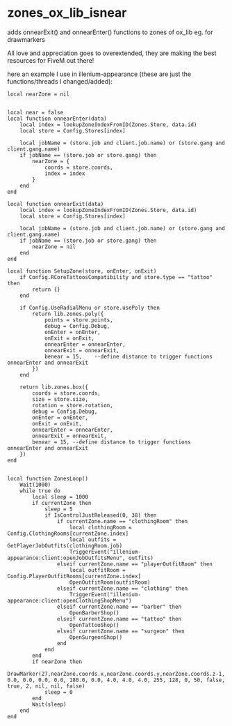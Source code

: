 # zones_ox_lib_isnear
adds onnearExit() and onnearEnter() functions to zones of ox_lib eg. for drawmarkers

All love and appreciation goes to overextended, they are making the best resources for FiveM out there!

here an example I use in illenium-appearance (these are just the functions/threads I changed/added):




    
    local nearZone = nil

    
    local near = false
    local function onnearEnter(data)
        local index = lookupZoneIndexFromID(Zones.Store, data.id)
        local store = Config.Stores[index]
    
        local jobName = (store.job and client.job.name) or (store.gang and client.gang.name)
        if jobName == (store.job or store.gang) then
            nearZone = {
                coords = store.coords,
                index = index
            }    
        end
    end
    
    local function onnearExit(data)
        local index = lookupZoneIndexFromID(Zones.Store, data.id)
        local store = Config.Stores[index]
    
        local jobName = (store.job and client.job.name) or (store.gang and client.gang.name)
        if jobName == (store.job or store.gang) then
            nearZone = nil
        end
    end
    
    local function SetupZone(store, onEnter, onExit)
        if Config.RCoreTattoosCompatibility and store.type == "tattoo" then
            return {}
        end
    
        if Config.UseRadialMenu or store.usePoly then
            return lib.zones.poly({
                points = store.points,
                debug = Config.Debug,
                onEnter = onEnter,
                onExit = onExit,
                onnearEnter = onnearEnter,
                onnearExit = onnearExit,
                benear = 15,    --define distance to trigger functions onnearEnter and onnearExit
            })
        end
    
        return lib.zones.box({
            coords = store.coords,
            size = store.size,
            rotation = store.rotation,
            debug = Config.Debug,
            onEnter = onEnter,
            onExit = onExit,
            onnearEnter = onnearEnter,
            onnearExit = onnearExit,
            benear = 15, --define distance to trigger functions onnearEnter and onnearExit
        })
    end

    
    local function ZonesLoop()
        Wait(1000)
        while true do
            local sleep = 1000
            if currentZone then
                sleep = 5
                if IsControlJustReleased(0, 38) then
                    if currentZone.name == "clothingRoom" then
                        local clothingRoom = Config.ClothingRooms[currentZone.index]
                        local outfits = GetPlayerJobOutfits(clothingRoom.job)
                        TriggerEvent("illenium-appearance:client:openJobOutfitsMenu", outfits)
                    elseif currentZone.name == "playerOutfitRoom" then
                        local outfitRoom = Config.PlayerOutfitRooms[currentZone.index]
                        OpenOutfitRoom(outfitRoom)
                    elseif currentZone.name == "clothing" then
                        TriggerEvent("illenium-appearance:client:openClothingShopMenu")
                    elseif currentZone.name == "barber" then
                        OpenBarberShop()
                    elseif currentZone.name == "tattoo" then
                        OpenTattooShop()
                    elseif currentZone.name == "surgeon" then
                        OpenSurgeonShop()
                    end
                end
            end
            if nearZone then
                DrawMarker(27,nearZone.coords.x,nearZone.coords.y,nearZone.coords.z-1, 0.0, 0.0, 0.0, 0.0, 180.0, 0.0, 4.0, 4.0, 4.0, 255, 128, 0, 50, false, true, 2, nil, nil, false)
                sleep = 0
            end
            Wait(sleep)
        end
    end

